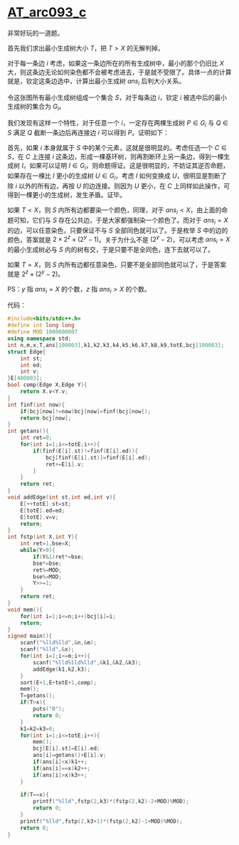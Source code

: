 # [AT_arc093_c](https://www.luogu.com.cn/problem/AT_arc093_c)

非常好玩的一道题。    

首先我们求出最小生成树大小 $T$，把 $T>X$ 的无解判掉。     

对于每一条边 $i$ 考虑，如果这一条边所在的所有生成树中，最小的那个仍旧比 $X$ 大，则这条边无论如何染色都不会被考虑进去，于是就不受限了。具体一点的计算就是，钦定这条边选中，计算出最小生成树 $ans_i$ 后判大小关系。    

令这张图所有最小生成树组成一个集合 $S$，对于每条边 $i$，钦定 $i$ 被选中后的最小生成树的集合为 $G_i$。    

我们发现有这样一个特性，对于任意一个 $i$，一定存在两棵生成树 $P\in G_i$ 与 $Q\in S$ 满足 $Q$ 截断一条边后再连接边 $i$ 可以得到 $P$。证明如下：     

首先，如果 $i$ 本身就属于 $S$ 中的某个元素，这就是很明显的。考虑任选一个 $C\in S$，在 $C$ 上连接 $i$ 这条边，形成一棵基环树，则再割断环上另一条边，得到一棵生成树 $I$。如果可以证明 $I\in G_i$，则命题得证。这是很明显的，不妨证其逆否命题，如果存在一棵比 $I$ 更小的生成树 $U\in G_i$，考虑 $I$ 如何变换成 $U$，很明显是割断了除 $i$ 以外的所有边，再按 $U$ 的边连接。则因为 $U$ 更小，在 $C$ 上同样如此操作，可得到一棵更小的生成树，发生矛盾。证毕。     

如果 $T<X$，则 $S$ 内所有边都要染一个颜色，同理，对于 $ans_i<X$，由上面的命题可知，它们与 $S$ 存在公共边，于是大家都强制染一个颜色了。而对于 $ans_i=X$ 的边，可以任意染色，只要保证不与 $S$ 全部同色就可以了。于是枚举 $S$ 中的边的颜色，答案就是 $2\times 2^z\times (2^y-1)$。关于为什么不是 $(2^y-2)$，可以考虑 $ans_i=X$ 的最小生成树必与 $S$ 内的树有交，于是只要不是全同色，连下去就可以了。          

如果 $T=X$，则 $S$ 内所有边都任意染色，只要不是全部同色就可以了，于是答案就是 $2^z\times (2^y-2)$。    

PS：$y$ 指 $ans_i=X$ 的个数，$z$ 指 $ans_i>X$ 的个数。    

代码：

```cpp
#include<bits/stdc++.h>
#define int long long
#define MOD 1000000007
using namespace std;
int n,m,x,T,ans[100003],k1,k2,k3,k4,k5,k6,k7,k8,k9,totE,bcj[100003];
struct Edge{
	int st;
	int ed;
	int v;
}E[400003];
bool comp(Edge X,Edge Y){
	return X.v<Y.v;
}
int finf(int now){
	if(bcj[now]!=now)bcj[now]=finf(bcj[now]);
	return bcj[now];
}
int getans(){
	int ret=0;
	for(int i=1;i<=totE;i++){
		if(finf(E[i].st)!=finf(E[i].ed)){
			bcj[finf(E[i].st)]=finf(E[i].ed);
			ret+=E[i].v;
		}
	}
	return ret;
}
void addEdge(int st,int ed,int v){
	E[++totE].st=st;
	E[totE].ed=ed;
	E[totE].v=v;
	return;
}
int fstp(int X,int Y){
	int ret=1,bse=X;
	while(Y>0){
		if(Y&1)ret*=bse;
		bse*=bse;
		ret%=MOD;
		bse%=MOD;
		Y>>=1;
	}
	return ret;
}
void mem(){
	for(int i=1;i<=n;i++)bcj[i]=i;
	return;
}
signed main(){
	scanf("%lld%lld",&n,&m);
	scanf("%lld",&x);
	for(int i=1;i<=m;i++){
		scanf("%lld%lld%lld",&k1,&k2,&k3);
		addEdge(k1,k2,k3);
	}
	sort(E+1,E+totE+1,comp);
	mem();
	T=getans();
	if(T>x){
		puts("0");
		return 0;
	}
	k1=k2=k3=0;
	for(int i=1;i<=totE;i++){
		mem();
		bcj[E[i].st]=E[i].ed;
		ans[i]=getans()+E[i].v;
		if(ans[i]<x)k1++;
		if(ans[i]==x)k2++;
		if(ans[i]>x)k3++; 
	}
	
	if(T==x){
		printf("%lld",fstp(2,k3)*(fstp(2,k2)-2+MOD)%MOD);
		return 0;
	}
	printf("%lld",fstp(2,k3+1)*(fstp(2,k2)-1+MOD)%MOD);
	return 0;
}
```
